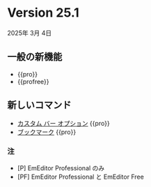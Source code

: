 # Version 25.1

2025年 3月 4日

## 一般の新機能

-  {{pro}}
-  {{profree}}

## 新しいコマンド

- [カスタム バー オプション](../cmd/window/pane_menu) {{pro}}
- [ブックマーク](../cmd/bookmarks/bookmark_bar) {{pro}}


### 注

- \[P\] EmEditor Professional のみ
- \[PF\] EmEditor Professional と EmEditor Free
